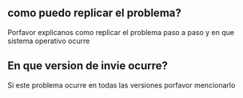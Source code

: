 ## como puedo replicar el problema?
Porfavor explicanos como replicar el problema paso a paso y en que sistema operativo ocurre
## En que version de invie ocurre?
Si este problema ocurre en todas las versiones porfavor mencionarlo

